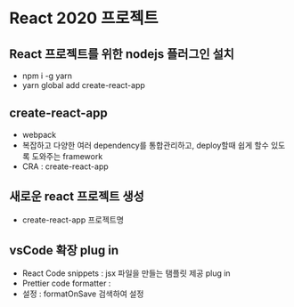 # React 2020 프로젝트

## React 프로젝트를 위한 nodejs 플러그인 설치

- npm i -g yarn
- yarn global add create-react-app

## create-react-app

- webpack
- 복잡하고 다양한 여러 dependency를 통합관리하고, deploy할때 쉽게 할수 있도록 도와주는 framework
- CRA : create-react-app

## 새로운 react 프로젝트 생성

- create-react-app 프로젝트명

## vsCode 확장 plug in

- React Code snippets : jsx 파일을 만들는 탬플릿 제공 plug in
- Prettier code formatter :
- 설정 : formatOnSave 검색하여 설정
